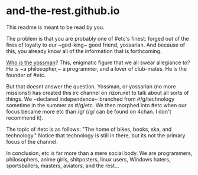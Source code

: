 # and-the-rest.github.io

This readme is meant to be read by you.

The problem is that you are probably one of #etc's finest: forged out of the
fires of loyalty to our ~god-king~ good friend, yossarian. And because of this,
you already know all of the information that is forthcoming.

[Who is the yossman](https://u.teknik.io/rZxH7X.jpg)?
This, enigmatic figure that we all swear allegiance to?
He is ~a philosopher,~ a programmer, and a lover of club-mates. He is the
founder of #etc.

But that doesnt answer the question. Yossman, or yossarian (no more missions!)
has created this irc channel on rizon.net to talk about all sorts of things.
We ~declared independence~ branched from #/g/technology sometime in the summer
as #/g/etc. We then morphed into #etc when our focus became more etc than /g/
(/g/ can be found on 4chan. I don't recommend it).

The topic of #etc is as follows:
"The home of bikes, books, ska, and technology."
Notice that technology is still in there, but its not the primary focus of the
channel.

In conclusion, etc is far more than a mere social body.
We are programmers, philosophers, anime girls, shitposters, linux users,
Windows haters, sportsballers, masters, aviators, and the rest...
